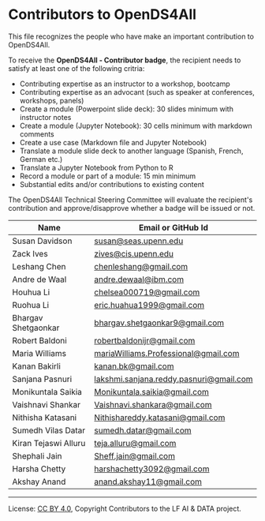 <!-- SPDX-License-Identifier: CC-BY-4.0 -->
<!-- Copyright Contributors to the LF AI & DATA OpenDS4All project 2021. -->

# Contributors to OpenDS4All

This file recognizes the people who have make an important contribution to OpenDS4All.

To receive the **OpenDS4All - Contributor badge**, the recipient needs to satisfy at least one of the following critria:
- Contributing expertise as an instructor to a workshop, bootcamp 
- Contributing expertise as an advocant (such as speaker at conferences, workshops, panels) 
- Create a module (Powerpoint slide deck): 30 slides minimum with instructor notes 
- Create a module (Jupyter Notebook): 30 cells minimum with markdown comments 
- Create a use case (Markdown file and Jupyter Notebook)   
- Translate a module slide deck to another language (Spanish, French, German etc.)      
- Translate a Jupyter Notebook from Python to R 
- Record a module or part of a module: 15 min minimum 
- Substantial edits and/or contributions to existing content 

The OpenDS4All Technical Steering Committee will evaluate the recipient's contribution and approve/disapprove whether a badge will be issued or not.

| Name           | Email or GitHub Id |
| -------------- | -----------------
| Susan Davidson | susan@seas.upenn.edu  |
| Zack Ives | zives@cis.upenn.edu  |
| Leshang Chen | chenleshang@gmail.com  |
| Andre de Waal | andre.dewaal@ibm.com |
| Houhua Li | chelsea000719@gmail.com |
| Ruohua Li | eric.huahua1999@gmail.com |
| Bhargav Shetgaonkar | bhargav.shetgaonkar9@gmail.com |
| Robert Baldoni | robertbaldonijr@gmail.com |
| Maria Williams | mariaWilliams.Professional@gmail.com |
| Kanan Bakirli | kanan.bk@gmail.com |
| Sanjana Pasnuri | lakshmi.sanjana.reddy.pasnuri@gmail.com |
| Monikuntala Saikia | Monikuntala.saikia@gmail.com |
| Vaishnavi Shankar | Vaishnavi.shankara@gmail.com |
| Nithisha Katasani | Nithishareddy.katasani@gmail.com |
| Sumedh Vilas Datar | sumedh.datar@gmail.com |
| Kiran Tejaswi Alluru | teja.alluru@gmail.com |
| Shephali Jain | Sheff.jain@gmail.com |
| Harsha Chetty | harshachetty3092@gmail.com |
| Akshay Anand | anand.akshay11@gmail.com |

----
License: [CC BY 4.0](https://creativecommons.org/licenses/by/4.0/),
Copyright Contributors to the LF AI & DATA project.
